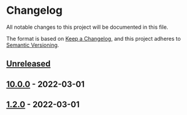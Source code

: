 # Changelog

All notable changes to this project will be documented in this file.

The format is based on [Keep a Changelog](https://keepachangelog.com/en/1.0.0/),
and this project adheres to [Semantic Versioning](https://semver.org/spec/v2.0.0.html).

## [Unreleased]

## [10.0.0] - 2022-03-01

## [1.2.0] - 2022-03-01

[Unreleased]: https://github.com/neolution-ch/als-context/compare/10.0.0...HEAD

[10.0.0]: https://github.com/neolution-ch/als-context/compare/1.2.0...10.0.0

[1.2.0]: https://github.com/neolution-ch/als-context/compare/ab1083f28a416b406ad9c4f5e2a3cbe7912522f4...1.2.0
